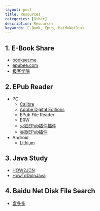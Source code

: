 ```yaml
---
layout: post
title: Resources
categories: [Other]
description: Resources
keywords: E-Book, Epub, BaiduNetDisk
---
```


## 1. E-Book Share

+ [bookset.me](https://bookset.me/)
+ [epubee.com](http://cn.epubee.com/)
+ [极客学院](http://wiki.jikexueyuan.com/)

## 2. EPub Reader

+ PC
    + [Calibre](https://calibre-ebook.com/download)
    + [Adobe Digital Editions](https://www.adobe.com/cn/solutions/ebook/digital-editions/download.html)
    + EPub File Reader
    + ERW
    + [火狐EPub插件插件](http://mozilla.com.cn/forum.php?mod=viewthread&tid=30356&highlight=epub)
    + [谷歌EPub插件](https://chrome.google.com/webstore/detail/epubreader/jhhclmfgfllimlhabjkgkeebkbiadflb)
+ Android
    + [Lithium](https://pan.baidu.com/s/1tvkmp3zrXbzQmMKvwA-WBw)
    
## 3. Java Study 
 + [HOW2JCN](http://how2j.cn/)
 + [HowToDoInJava](https://howtodoinjava.com/)

## 4. Baidu Net Disk File Search 
+ [盘多多](http://www.panduoduo.net/)
